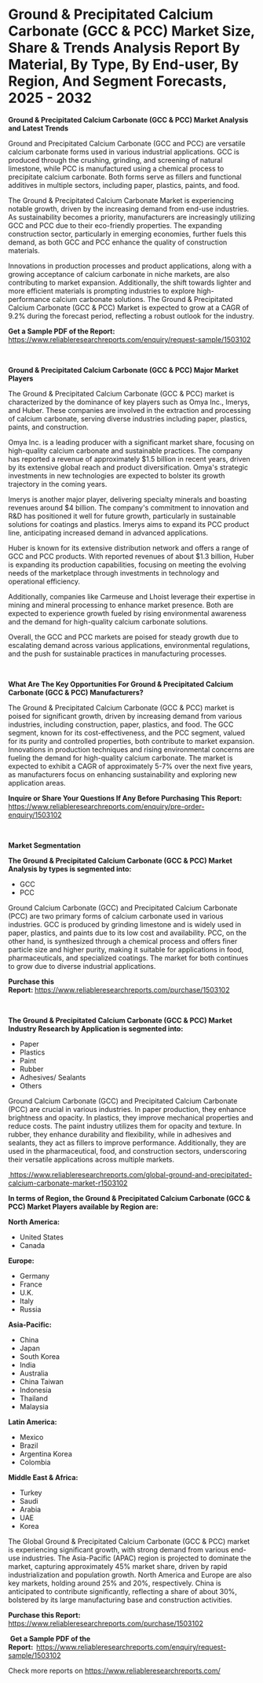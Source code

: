 <p><h1>Ground & Precipitated Calcium Carbonate (GCC & PCC) Market Size, Share & Trends Analysis Report By Material, By Type, By End-user, By Region, And Segment Forecasts, 2025 - 2032</h1></p><p><strong>Ground & Precipitated Calcium Carbonate (GCC & PCC) Market Analysis and Latest Trends</strong></p>
<p><p>Ground and Precipitated Calcium Carbonate (GCC and PCC) are versatile calcium carbonate forms used in various industrial applications. GCC is produced through the crushing, grinding, and screening of natural limestone, while PCC is manufactured using a chemical process to precipitate calcium carbonate. Both forms serve as fillers and functional additives in multiple sectors, including paper, plastics, paints, and food.</p><p>The Ground & Precipitated Calcium Carbonate Market is experiencing notable growth, driven by the increasing demand from end-use industries. As sustainability becomes a priority, manufacturers are increasingly utilizing GCC and PCC due to their eco-friendly properties. The expanding construction sector, particularly in emerging economies, further fuels this demand, as both GCC and PCC enhance the quality of construction materials.</p><p>Innovations in production processes and product applications, along with a growing acceptance of calcium carbonate in niche markets, are also contributing to market expansion. Additionally, the shift towards lighter and more efficient materials is prompting industries to explore high-performance calcium carbonate solutions. The Ground & Precipitated Calcium Carbonate (GCC & PCC) Market is expected to grow at a CAGR of 9.2% during the forecast period, reflecting a robust outlook for the industry.</p></p>
<p><strong>Get a Sample PDF of the Report:&nbsp;</strong> <a href="https://www.reliableresearchreports.com/enquiry/request-sample/1503102?utm_campaign=2203&utm_medium=2&utm_source=Github&utm_content=ia&utm_term=01022025&utm_id=ground-precipitated-calcium-carbonate-gcc-pcc">https://www.reliableresearchreports.com/enquiry/request-sample/1503102</a></p>
<p>&nbsp;</p>
<p><strong>Ground & Precipitated Calcium Carbonate (GCC & PCC) Major Market Players</strong></p>
<p><p>The Ground & Precipitated Calcium Carbonate (GCC & PCC) market is characterized by the dominance of key players such as Omya Inc., Imerys, and Huber. These companies are involved in the extraction and processing of calcium carbonate, serving diverse industries including paper, plastics, paints, and construction.</p><p>Omya Inc. is a leading producer with a significant market share, focusing on high-quality calcium carbonate and sustainable practices. The company has reported a revenue of approximately $1.5 billion in recent years, driven by its extensive global reach and product diversification. Omya's strategic investments in new technologies are expected to bolster its growth trajectory in the coming years.</p><p>Imerys is another major player, delivering specialty minerals and boasting revenues around $4 billion. The company's commitment to innovation and R&D has positioned it well for future growth, particularly in sustainable solutions for coatings and plastics. Imerys aims to expand its PCC product line, anticipating increased demand in advanced applications.</p><p>Huber is known for its extensive distribution network and offers a range of GCC and PCC products. With reported revenues of about $1.3 billion, Huber is expanding its production capabilities, focusing on meeting the evolving needs of the marketplace through investments in technology and operational efficiency.</p><p>Additionally, companies like Carmeuse and Lhoist leverage their expertise in mining and mineral processing to enhance market presence. Both are expected to experience growth fueled by rising environmental awareness and the demand for high-quality calcium carbonate solutions.</p><p>Overall, the GCC and PCC markets are poised for steady growth due to escalating demand across various applications, environmental regulations, and the push for sustainable practices in manufacturing processes.</p></p>
<p>&nbsp;</p>
<p><strong>What Are The Key Opportunities For Ground & Precipitated Calcium Carbonate (GCC & PCC) Manufacturers?</strong></p>
<p><p>The Ground & Precipitated Calcium Carbonate (GCC & PCC) market is poised for significant growth, driven by increasing demand from various industries, including construction, paper, plastics, and food. The GCC segment, known for its cost-effectiveness, and the PCC segment, valued for its purity and controlled properties, both contribute to market expansion. Innovations in production techniques and rising environmental concerns are fueling the demand for high-quality calcium carbonate. The market is expected to exhibit a CAGR of approximately 5-7% over the next five years, as manufacturers focus on enhancing sustainability and exploring new application areas.</p></p>
<p><strong>Inquire or Share Your Questions If Any Before Purchasing This Report:</strong> <a href="https://www.reliableresearchreports.com/enquiry/pre-order-enquiry/1503102?utm_campaign=2203&utm_medium=2&utm_source=Github&utm_content=ia&utm_term=01022025&utm_id=ground-precipitated-calcium-carbonate-gcc-pcc">https://www.reliableresearchreports.com/enquiry/pre-order-enquiry/1503102</a></p>
<p>&nbsp;</p>
<p><strong>Market Segmentation</strong></p>
<p><strong>The Ground & Precipitated Calcium Carbonate (GCC & PCC) Market Analysis by types is segmented into:</strong></p>
<p><ul><li>GCC</li><li>PCC</li></ul></p>
<p><p>Ground Calcium Carbonate (GCC) and Precipitated Calcium Carbonate (PCC) are two primary forms of calcium carbonate used in various industries. GCC is produced by grinding limestone and is widely used in paper, plastics, and paints due to its low cost and availability. PCC, on the other hand, is synthesized through a chemical process and offers finer particle size and higher purity, making it suitable for applications in food, pharmaceuticals, and specialized coatings. The market for both continues to grow due to diverse industrial applications.</p></p>
<p><strong>Purchase this Report:&nbsp;</strong><a href="https://www.reliableresearchreports.com/purchase/1503102?utm_campaign=2203&utm_medium=2&utm_source=Github&utm_content=ia&utm_term=01022025&utm_id=ground-precipitated-calcium-carbonate-gcc-pcc">https://www.reliableresearchreports.com/purchase/1503102</a></p>
<p>&nbsp;</p>
<p><strong>The Ground & Precipitated Calcium Carbonate (GCC & PCC) Market Industry Research by Application is segmented into:</strong></p>
<p><ul><li>Paper</li><li>Plastics</li><li>Paint</li><li>Rubber</li><li>Adhesives/ Sealants</li><li>Others</li></ul></p>
<p><p>Ground Calcium Carbonate (GCC) and Precipitated Calcium Carbonate (PCC) are crucial in various industries. In paper production, they enhance brightness and opacity. In plastics, they improve mechanical properties and reduce costs. The paint industry utilizes them for opacity and texture. In rubber, they enhance durability and flexibility, while in adhesives and sealants, they act as fillers to improve performance. Additionally, they are used in the pharmaceutical, food, and construction sectors, underscoring their versatile applications across multiple markets.</p></p>
<p><a href="https://www.reliableresearchreports.com/global-ground-and-precipitated-calcium-carbonate-market-r1503102?utm_campaign=2203&utm_medium=2&utm_source=Github&utm_content=ia&utm_term=01022025&utm_id=ground-precipitated-calcium-carbonate-gcc-pcc">&nbsp;https://www.reliableresearchreports.com/global-ground-and-precipitated-calcium-carbonate-market-r1503102</a></p>
<p><strong>In terms of Region, the Ground & Precipitated Calcium Carbonate (GCC & PCC) Market Players available by Region are:</strong></p>
<p>
    <p> <strong> North America: </strong>
        <ul>
            <li>United States</li>
            <li>Canada</li>
        </ul>
        </p> 
    <p> <strong> Europe: </strong>
        <ul>
            <li>Germany</li>
            <li>France</li>
            <li>U.K.</li>
            <li>Italy</li>
            <li>Russia</li>
        </ul>
        </p> 
    <p> <strong> Asia-Pacific: </strong>
        <ul>
            <li>China</li>
            <li>Japan</li>
            <li>South Korea</li>
            <li>India</li>
            <li>Australia</li>
            <li>China Taiwan</li>
            <li>Indonesia</li>
            <li>Thailand</li>
            <li>Malaysia</li>
        </ul>
        </p> 
    <p> <strong> Latin America: </strong>
        <ul>
            <li>Mexico</li>
            <li>Brazil</li>
            <li>Argentina Korea</li>
            <li>Colombia</li>
        </ul>
        </p> 
    <p> <strong> Middle East & Africa: </strong>
        <ul>
            <li>Turkey</li>
            <li>Saudi</li>
            <li>Arabia</li>
            <li>UAE</li>
            <li>Korea</li>
        </ul>
    </p>
    </p>
<p><p>The Global Ground & Precipitated Calcium Carbonate (GCC & PCC) market is experiencing significant growth, with strong demand from various end-use industries. The Asia-Pacific (APAC) region is projected to dominate the market, capturing approximately 45% market share, driven by rapid industrialization and population growth. North America and Europe are also key markets, holding around 25% and 20%, respectively. China is anticipated to contribute significantly, reflecting a share of about 30%, bolstered by its large manufacturing base and construction activities.</p></p>
<p><strong>Purchase this Report: </strong><a href="https://www.reliableresearchreports.com/purchase/1503102?utm_campaign=2203&utm_medium=2&utm_source=Github&utm_content=ia&utm_term=01022025&utm_id=ground-precipitated-calcium-carbonate-gcc-pcc">https://www.reliableresearchreports.com/purchase/1503102</a></p>
<p>&nbsp;<strong>Get a Sample PDF of the Report:&nbsp;&nbsp;</strong><a href="https://www.reliableresearchreports.com/enquiry/request-sample/1503102?utm_campaign=2203&utm_medium=2&utm_source=Github&utm_content=ia&utm_term=01022025&utm_id=ground-precipitated-calcium-carbonate-gcc-pcc">https://www.reliableresearchreports.com/enquiry/request-sample/1503102</a></p>
<p><strong></strong></p>
<p>Check more reports on <a href="https://www.reliableresearchreports.com/?utm_campaign=2203&utm_medium=2&utm_source=Github&utm_content=ia&utm_term=01022025&utm_id=ground-precipitated-calcium-carbonate-gcc-pcc">https://www.reliableresearchreports.com/</a></p>